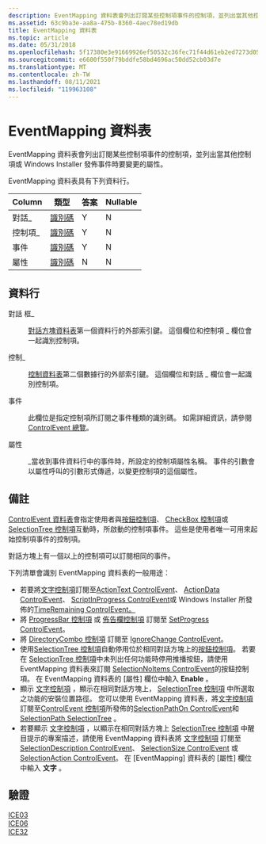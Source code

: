 ```yaml
---
description: EventMapping 資料表會列出訂閱某些控制項事件的控制項，並列出當其他控制項或 Windows Installer 發佈事件時要變更的屬性。
ms.assetid: 63c9ba3e-aa8a-475b-8360-4aec78ed19db
title: EventMapping 資料表
ms.topic: article
ms.date: 05/31/2018
ms.openlocfilehash: 5f17380e3e91669926ef50532c36fec71f44d61eb2ed7273d053defe45fa874e
ms.sourcegitcommit: e6600f550f79bddfe58bd4696ac50dd52cb03d7e
ms.translationtype: MT
ms.contentlocale: zh-TW
ms.lasthandoff: 08/11/2021
ms.locfileid: "119963108"
---
```

# <a name="eventmapping-table"></a>EventMapping 資料表

EventMapping 資料表會列出訂閱某些控制項事件的控制項，並列出當其他控制項或 Windows Installer 發佈事件時要變更的屬性。

EventMapping 資料表具有下列資料行。



| Column    | 類型                         | 答案 | Nullable |
|-----------|------------------------------|-----|----------|
| 對話\_  | [識別碼](identifier.md) | Y   | N        |
| 控制項\_ | [識別碼](identifier.md) | Y   | N        |
| 事件     | [識別碼](identifier.md) | Y   | N        |
| 屬性 | [識別碼](identifier.md) | N   | N        |



 

## <a name="columns"></a>資料行

<dl> <dt>

<span id="Dialog_"></span><span id="dialog_"></span><span id="DIALOG_"></span>對話 框\_
</dt> <dd>

[對話方塊資料表](dialog-table.md)第一個資料行的外部索引鍵。 這個欄位和控制項 \_ 欄位會一起識別控制項。

</dd> <dt>

<span id="Control_"></span><span id="control_"></span><span id="CONTROL_"></span>控制\_
</dt> <dd>

[控制資料表](control-table.md)第二個數據行的外部索引鍵。 這個欄位和對話 \_ 欄位會一起識別控制項。

</dd> <dt>

<span id="Event"></span><span id="event"></span><span id="EVENT"></span>事件
</dt> <dd>

此欄位是指定控制項所訂閱之事件種類的識別碼。 如需詳細資訊，請參閱 [ControlEvent 總覽](controlevent-overview.md)。

</dd> <dt>

<span id="Attribute"></span><span id="attribute"></span><span id="ATTRIBUTE"></span>屬性
</dt> <dd>

\_當收到事件資料行中的事件時，所設定的控制項屬性名稱。 事件的引數會以屬性呼叫的引數形式傳遞，以變更控制項的這個屬性。

</dd> </dl>

## <a name="remarks"></a>備註

[ControlEvent 資料表](controlevent-table.md)會指定使用者與[按鈕控制項](pushbutton-control.md)、 [CheckBox 控制項](checkbox-control.md)或[SelectionTree 控制項](selectiontree-control.md)互動時，所啟動的控制項事件。 這些是使用者唯一可用來起始控制項事件的控制項。

對話方塊上有一個以上的控制項可以訂閱相同的事件。

下列清單會識別 EventMapping 資料表的一般用途：

-   若要將[文字控制項](text-control.md)訂閱至[ActionText ControlEvent](actiontext-controlevent.md)、 [ActionData ControlEvent](actiondata-controlevent.md)、 [ScriptInProgress ControlEvent](scriptinprogress-controlevent.md)或 Windows Installer 所發佈的[TimeRemaining ControlEvent。](timeremaining-controlevent.md)
-   將 [ProgressBar 控制項](progressbar-control.md) 或 [佈告欄控制項](billboard-control.md) 訂閱至 [SetProgress ControlEvent](setprogress-controlevent.md)。
-   將 [DirectoryCombo 控制項](directorycombo-control.md) 訂閱至 [IgnoreChange ControlEvent](ignorechange-controlevent.md)。
-   使用[SelectionTree 控制項](selectiontree-control.md)自動停用位於相同對話方塊上的[按鈕控制項](pushbutton-control.md)。 若要在 [SelectionTree 控制項](selectiontree-control.md)中未列出任何功能時停用推播按鈕，請使用 EventMapping 資料表來訂閱 [SelectionNoItems ControlEvent](selectionnoitems-controlevent.md)的按鈕控制項。 在 EventMapping 資料表的 [屬性] 欄位中輸入 **Enable** 。
-   顯示 [文字控制項](text-control.md) ，顯示在相同對話方塊上， [SelectionTree 控制項](selectiontree-control.md) 中所選取之功能的安裝位置路徑。 您可以使用 EventMapping 資料表，將[文字控制項](text-control.md)訂閱至[ControlEvent 控制項](selectiontree-control.md)所發佈的[SelectionPathOn ControlEvent](selectionpathon-controlevent.md)和[SelectionPath SelectionTree](selectionpath-controlevent.md) 。
-   若要顯示 [文字控制項](text-control.md) ，以顯示在相同對話方塊上 [SelectionTree 控制項](selectiontree-control.md) 中醒目提示的專案描述，請使用 EventMapping 資料表將 [文字控制項](text-control.md) 訂閱至 [SelectionDescription ControlEvent](selectiondescription-controlevent.md)、 [SelectionSize ControlEvent](selectionsize-controlevent.md) 或 [SelectionAction ControlEvent](selectionaction-controlevent.md)。 在 [EventMapping] 資料表的 [屬性] 欄位中輸入 **文字** 。

## <a name="validation"></a>驗證

<dl>

[ICE03](ice03.md)  
[ICE06](ice06.md)  
[ICE32](ice32.md)  
</dl>

 

 



